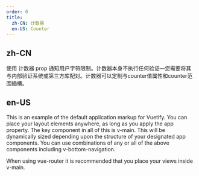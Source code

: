 ```yaml
---
order: 0
title:
  zh-CN: 计数器
  en-US: Counter
---
```


## zh-CN

使用 计数器 prop 通知用户字符限制。计数器本身不执行任何验证—您需要将其与内部验证系统或第三方库配对。计数器可以定制与counter值属性和counter范围插槽。

## en-US

This is an example of the default application markup for Vuetify. You can place your layout elements anywhere, as long as you apply the app property. The key component in all of this is v-main. This will be dynamically sized depending upon the structure of your designated app components. You can use combinations of any or all of the above components including v-bottom-navigation.

When using vue-router it is recommended that you place your views inside v-main.
